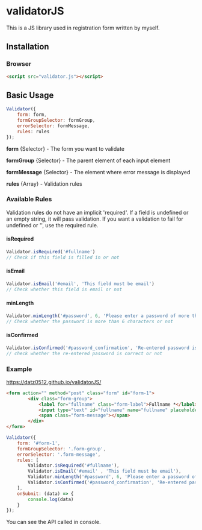 # validatorJS

This is a JS library used in registration form written by myself.

## Installation

### Browser

```html
<script src="validator.js"></script>
```

## Basic Usage

```js
Validator({
    form: form,
    formGroupSelector: formGroup,
    errorSelector: formMessage,
    rules: rules
});
```
__form__ {Selector}  - The form you want to validate

__formGroup__ {Selector}  - The parent element of each input element

__formMessage__ {Selector}  - The element where error message is displayed

__rules__ {Array} - Validation rules

### Available Rules
Validation rules do not have an implicit 'required'. If a field is undefined or an empty string, it will pass validation. If you want a validation to fail for undefined or '', use the required rule.


#### isRequired
```js
Validator.isRequired('#fullname')
// Check if this field is filled in or not
```

#### isEmail
```js
Validator.isEmail('#email', 'This field must be email')
// Check whether this field is email or not
```

#### minLength
```js
Validator.minLength('#password', 6, 'Please enter a password of more than 6 characters'),
// Check whether the password is more than 6 characters or not
```

#### isConfirmed
```js
Validator.isConfirmed('#password_confirmation', 'Re-entered password is incorrect')
// check whether the re-entered password is correct or not
```

### Example
https://datz0512.github.io/validatorJS/
```html
<form action="" method="post" class="form" id="form-1">
        <div class="form-group">
            <label for="fullname" class="form-label">Fullname *</label>
            <input type="text" id="fullname" name="fullname" placeholder="VD: Đỗ Tiến Đạt" class="form-control">
            <span class="form-message"></span>
        </div>
</form>
```
```js
Validator({
    form: '#form-1',
    formGroupSelector: '.form-group',
    errorSelector: '.form-message',
    rules: [
        Validator.isRequired('#fullname'),
        Validator.isEmail('#email' , 'This field must be email'),
        Validator.minLength('#password', 6, 'Please enter a password of more than 6 characters'),
        Validator.isConfirmed('#password_confirmation', 'Re-entered password is incorrect'),
    ],
    onSubmit: (data) => {
        console.log(data)
    }
});
```
You can see the API called in console.


